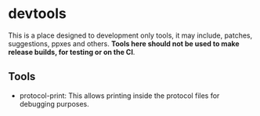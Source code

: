 # devtools

This is a place designed to development only tools, it may include, patches, suggestions, ppxes and others. **Tools here should not be used to make release builds, for testing or on the CI**.

## Tools

- protocol-print: This allows printing inside the protocol files for debugging purposes.

